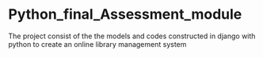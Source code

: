 # Python_final_Assessment_module
The project consist of the the models and codes constructed in django with python to create an online library management system

